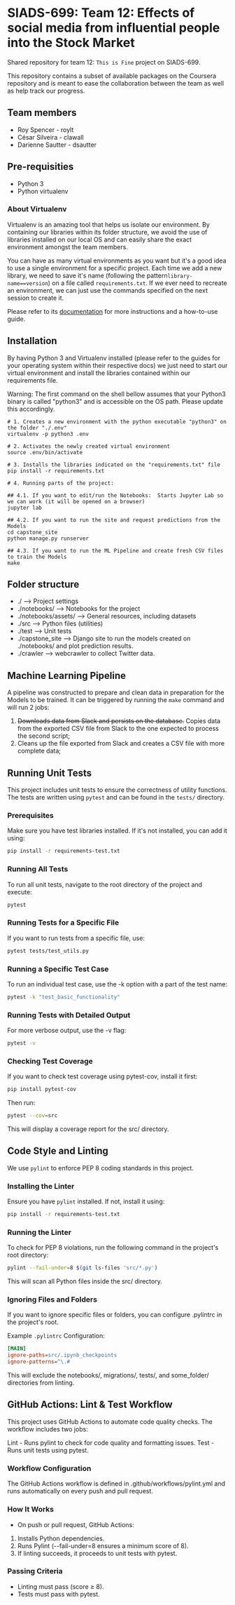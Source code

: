 # SIADS-699:  Team 12: Effects of social media from influential people into the Stock Market
Shared repository for team 12: `This is Fine` project on SIADS-699.

This repository contains a subset of available packages on the Coursera repository and is meant to ease the collaboration between the team as well as help track our progress.

## Team members
- Roy Spencer - roylt
- César Silveira - clawall
- Darienne Sautter - dsautter

## Pre-requisities
- Python 3
- Python virtualenv

### About Virtualenv
Virtualenv is an amazing tool that helps us isolate our environment.  By containing our libraries within its folder structure, we avoid the use of libraries installed on our local OS and can easily share the exact environment amongst the team members.

You can have as many virtual environments as you want but it's a good idea to use a single environment for a specific project.  Each time we add a new library, we need to save it's name (following the pattern`library-name==version`) on a file called `requirements.txt`.  If we ever need to recreate an environment, we can just use the commands specified on the next session to create it.

Please refer to its [documentation](https://docs.python.org/3/library/venv.html) for more instructions and a how-to-use guide.

## Installation
By having Python 3 and Virtualenv installed (please refer to the guides for your operating system within their respective docs) we just need to start our virtual environment and install the libraries contained within our requirements file.

Warning:  The first command on the shell bellow assumes that your Python3 binary is called "python3" and is accessible on the OS path.  Please update this accordingly.

```console
# 1. Creates a new environment with the python executable "python3" on the folder "./.env"
virtualenv -p python3 .env

# 2. Activates the newly created virtual environment
source .env/bin/activate

# 3. Installs the libraries indicated on the "requirements.txt" file
pip install -r requirements.txt

# 4. Running parts of the project:

## 4.1. If you want to edit/run the Notebooks:  Starts Jupyter Lab so we can work (it will be opened on a browser)
jupyter lab

## 4.2. If you want to run the site and request predictions from the Models
cd capstone_site
python manage.py runserver

## 4.3. If you want to run the ML Pipeline and create fresh CSV files to train the Models
make
```

## Folder structure
- ./ --> Project settings
- ./notebooks/ --> Notebooks for the project
- ./notebooks/assets/ --> General resources, including datasets
- ./src --> Python files (utilities)
- ./test --> Unit tests
- ./capstone_site --> Django site to run the models created on ./notebooks/ and plot prediction results.
- ./crawler --> webcrawler to collect Twitter data.

## Machine Learning Pipeline
A pipeline was constructed to prepare and clean data in preparation for the Models to be trained.  It can be triggered by running the `make` command and will run 2 jobs:
1. ~~Downloads data from Slack and persists on the database.~~  Copies data from the exported CSV file from Slack to the one expected to process the second script;
2. Cleans up the file exported from Slack and creates a CSV file with more complete data;

## Running Unit Tests  

This project includes unit tests to ensure the correctness of utility functions. The tests are written using `pytest` and can be found in the `tests/` directory.  

### **Prerequisites**  
Make sure you have test libraries installed. If it's not installed, you can add it using:  

```bash
pip install -r requirements-test.txt
```

### Running All Tests
To run all unit tests, navigate to the root directory of the project and execute:

```bash
pytest
```

### Running Tests for a Specific File
If you want to run tests from a specific file, use:

```bash
pytest tests/test_utils.py
````

### Running a Specific Test Case
To run an individual test case, use the -k option with a part of the test name:

```bash
pytest -k "test_basic_functionality"
```

### Running Tests with Detailed Output
For more verbose output, use the -v flag:

```bash
pytest -v
```

### Checking Test Coverage
If you want to check test coverage using pytest-cov, install it first:

```bash
pip install pytest-cov
```

Then run:

```bash
pytest --cov=src
```
This will display a coverage report for the src/ directory.

## Code Style and Linting

We use `pylint` to enforce PEP 8 coding standards in this project.

### Installing the Linter
Ensure you have `pylint` installed. If not, install it using:
```bash
pip install -r requirements-test.txt
```

### Running the Linter
To check for PEP 8 violations, run the following command in the project's root directory:

```bash
pylint --fail-under=8 $(git ls-files 'src/*.py')
```
This will scan all Python files inside the src/ directory.

### Ignoring Files and Folders
If you want to ignore specific files or folders, you can configure .pylintrc in the project's root.

Example `.pylintrc` Configuration:
```ini
[MAIN]
ignore-paths=src/.ipynb_checkpoints
ignore-patterns=^\.#
```
This will exclude the notebooks/, migrations/, tests/, and some_folder/ directories from linting.

## GitHub Actions: Lint & Test Workflow
This project uses GitHub Actions to automate code quality checks. The workflow includes two jobs:

Lint - Runs pylint to check for code quality and formatting issues.
Test - Runs unit tests using pytest.

### Workflow Configuration
The GitHub Actions workflow is defined in .github/workflows/pylint.yml and runs automatically on every push and pull request.

### How It Works
- On push or pull request, GitHub Actions:
1. Installs Python dependencies.
2. Runs Pylint (--fail-under=8 ensures a minimum score of 8).
3. If linting succeeds, it proceeds to unit tests with pytest.

### Passing Criteria
- Linting must pass (score ≥ 8).
- Tests must pass with pytest.

